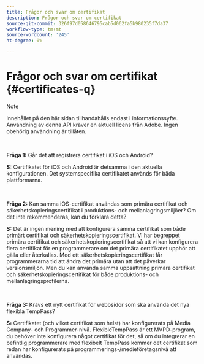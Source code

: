 ```yaml
---
title: Frågor och svar om certifikat
description: Frågor och svar om certifikat
source-git-commit: 326f97d058646795cab5d062fa5b980235f7da37
workflow-type: tm+mt
source-wordcount: '245'
ht-degree: 0%

---
```




# Frågor och svar om certifikat {#certificates-q}

>[!NOTE]
>
>Innehållet på den här sidan tillhandahålls endast i informationssyfte. Användning av denna API kräver en aktuell licens från Adobe. Ingen obehörig användning är tillåten.

</br>

**Fråga 1:** Går det att registrera certifikat i iOS och Android?

**S:** Certifikatet för iOS och Android är detsamma i den aktuella konfigurationen. Det systemspecifika certifikatet används för båda plattformarna.

</br>

**Fråga 2:** Kan samma iOS-certifikat användas som primära certifikat och säkerhetskopieringscertifikat i produktions- och mellanlagringsmiljöer? Om det inte rekommenderas, kan du förklara detta?

**S:** Det är ingen mening med att konfigurera samma certifikat som både primärt certifikat och säkerhetskopieringscertifikat. Vi har begreppet primära certifikat och säkerhetskopieringscertifikat så att vi kan konfigurera flera certifikat för en programmerare om det primära certifikatet upphör att gälla eller återkallas. Med ett säkerhetskopieringscertifikat får programmerarna tid att ändra det primära utan att det påverkar versionsmiljön. Men du kan använda samma uppsättning primära certifikat och säkerhetskopieringscertifikat för både produktions- och mellanlagringsprofilerna.

</br>

**Fråga 3:** Krävs ett nytt certifikat för webbsidor som ska använda det nya flexibla TempPass? 

**S:** Certifikatet (och vilket certifikat som helst) har konfigurerats på Media Company- och Programmer-nivå. FlexibleTempPass är ett MVPD-program, du behöver inte konfigurera något certifikat för det, så om du integrerar en befintlig programmerare med flexibelt TempPass kommer det certifikat som redan har konfigurerats på programmerings-/medieföretagsnivå att användas.

